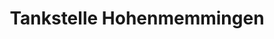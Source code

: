 ---
title: "Tankstelle Hohenmemmingen"
url: /giengen-an-der-brenz/tankstelle-hohenmemmingen/
shop: Allgemein
---